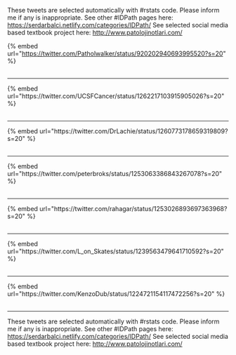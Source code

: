 

These tweets are selected automatically with #rstats code. Please inform me if any is inappropriate.
See other #IDPath pages here: https://serdarbalci.netlify.com/categories/IDPath/ 
See selected social media based textbook project here: http://www.patolojinotlari.com/

{% embed url="https://twitter.com/Patholwalker/status/920202940693995520?s=20" %}<br>
<br>
<hr>
{% embed url="https://twitter.com/UCSFCancer/status/1262217103915905026?s=20" %}<br>
<br>
<hr>
{% embed url="https://twitter.com/DrLachie/status/1260773178659319809?s=20" %}<br>
<br>
<hr>
{% embed url="https://twitter.com/peterbroks/status/1253063386843267078?s=20" %}<br>
<br>
<hr>
{% embed url="https://twitter.com/rahagar/status/1253026893697363968?s=20" %}<br>
<br>
<hr>
{% embed url="https://twitter.com/L_on_Skates/status/1239563479641710592?s=20" %}<br>
<br>
<hr>
{% embed url="https://twitter.com/KenzoDub/status/1224721154117472256?s=20" %}<br>
<br>
<hr>


These tweets are selected automatically with #rstats code. Please inform me if any is inappropriate.
See other #IDPath pages here: https://serdarbalci.netlify.com/categories/IDPath/ 
See selected social media based textbook project here: http://www.patolojinotlari.com/
